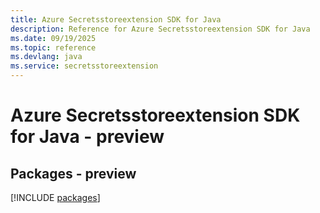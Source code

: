 ```yaml
---
title: Azure Secretsstoreextension SDK for Java
description: Reference for Azure Secretsstoreextension SDK for Java
ms.date: 09/19/2025
ms.topic: reference
ms.devlang: java
ms.service: secretsstoreextension
---
```

# Azure Secretsstoreextension SDK for Java - preview
## Packages - preview
[!INCLUDE [packages](secretsstoreextension-index.md)]